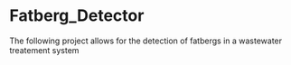 # Fatberg_Detector
The following project allows for the detection of fatbergs in a wastewater treatement system
